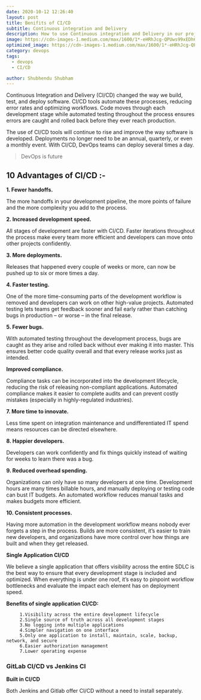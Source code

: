 ```yaml
---
date: 2020-10-12 12:26:40
layout: post
title: Benifits of CI/CD
subtitle: Continuous integration and Delivery
description: How to use Continuous integration and Delivery in our project.
image: https://cdn-images-1.medium.com/max/1600/1*-eHRhJcg-QPUws99xEDh6w.png
optimized_image: https://cdn-images-1.medium.com/max/1600/1*-eHRhJcg-QPUws99xEDh6w.png
category: devops
tags:
  - devops
  - CI/CD

author: Shubhendu Shubham
---
```


Continuous Integration and Delivery (CI/CD) changed the way we build, test, and deploy software. CI/CD tools automate these processes, reducing error rates and optimizing workflows. Code moves through each development stage while automated testing throughout the process ensures errors are caught and rolled back before they ever reach production.

The use of CI/CD tools will continue to rise and improve the way software is developed. Deployments no longer need to be an annual, quarterly, or even a monthly event. With CI/CD, DevOps teams can deploy several times a day.

> DevOps is future

## 10 Advantages of CI/CD :-

**1. Fewer handoffs.**

The more handoffs in your development pipeline, the more points of failure and the more complexity you add to the process.

**2. Increased development speed.**

All stages of development are faster with CI/CD. Faster iterations throughout the process make every team more efficient and developers can move onto other projects confidently.

**3. More deployments.**

Releases that happened every couple of weeks or more, can now be pushed up to six or more times a day.

**4. Faster testing.**

One of the more time-consuming parts of the development workflow is removed and developers can work on other high-value projects. Automated testing lets teams get feedback sooner and fail early rather than catching bugs in production – or worse – in the final release.

**5. Fewer bugs.**

With automated testing throughout the development process, bugs are caught as they arise and rolled back without ever making it into master. This ensures better code quality overall and that every release works just as intended.

**Improved compliance.**

Compliance tasks can be incorporated into the development lifecycle, reducing the risk of releasing non-compliant applications. Automated compliance makes it easier to complete audits and can prevent costly mistakes (especially in highly-regulated industries).

**7. More time to innovate.**

Less time spent on integration maintenance and undifferentiated IT spend means resources can be directed elsewhere.

**8. Happier developers.**

Developers can work confidently and fix things quickly instead of waiting for weeks to learn there was a bug.

**9. Reduced overhead spending.**

Organizations can only have so many developers at one time. Development hours are many times billable hours, and manually deploying or testing code can bust IT budgets. An automated workflow reduces manual tasks and makes budgets more efficient.

**10. Consistent processes.**

Having more automation in the development workflow means nobody ever forgets a step in the process. Builds are more consistent, it’s easier to train new developers, and organizations have more control over how things are built and when they get released.

**Single Application CI/CD**

We believe a single application that offers visibility across the entire SDLC is the best way to ensure that every development stage is included and optimized. When everything is under one roof, it’s easy to pinpoint workflow bottlenecks and evaluate the impact each element has on deployment speed.

**Benefits of single application CI/CD:**

         1.Visibility across the entire development lifecycle
         2.Single source of truth across all development stages
         3.No logging into multiple applications
         4.Simpler navigation on one interface
         5.Only one application to install, maintain, scale, backup, network, and secure
         6.Easier authorization management
         7.Lower operating expense

### GitLab CI/CD vs Jenkins CI

**Built in CI/CD**

Both Jenkins and Gitlab offer CI/CD without a need to install separately.
